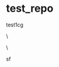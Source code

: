 # test_repo
test1cg






\








\
































sf




















































































